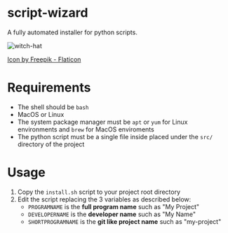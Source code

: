 # script-wizard
A fully automated installer for python scripts.

![witch-hat](https://github.com/zeroSal/script-wizard/assets/38191926/ac7b475d-60c0-4ee2-b24c-05ebcd3c8ed2)

[Icon by Freepik - Flaticon](https://www.flaticon.com/free-icons/wizard)

# Requirements
- The shell should be `bash`
- MacOS or Linux
- The system package manager must be `apt` or `yum` for Linux environments and `brew` for MacOS enviroments
- The python script must be a single file inside placed under the `src/` directory of the project

# Usage
1) Copy the `install.sh` script to your project root directory
2) Edit the script replacing the 3 variables as described below:
    - `PROGRAMNAME` is the **full program name** such as "My Project"
    - `DEVELOPERNAME` is the **developer name** such as "My Name"
    - `SHORTPROGRAMNAME` is the **git like project name** such as "my-project"

